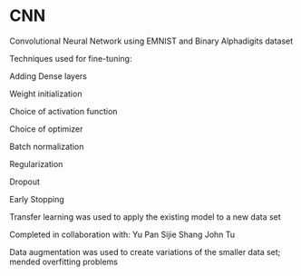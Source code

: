 # CNN
Convolutional Neural Network using EMNIST and Binary Alphadigits dataset


Techniques used for fine-tuning:

Adding Dense layers

Weight initialization

Choice of activation function

Choice of optimizer

Batch normalization

Regularization

Dropout

Early Stopping

Transfer learning was used to apply the existing model to a new data set


Completed in collaboration with:
Yu Pan
Sijie Shang
John Tu

Data augmentation was used to create variations of the smaller data set; mended overfitting problems



